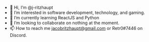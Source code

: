 - 👋 Hi, I’m @j-ritzhaupt
- 👀 I’m interested in software development, technology, and gaming.
- 🌱 I’m currently learning ReactJS and Python
- 💞️ I’m looking to collaborate on nothing at the moment.
- 📫 How to reach me jacobritzhaupt@gmail.com or Retr0#7446 on Discord.

<!---
j-ritzhaupt/j-ritzhaupt is a ✨ special ✨ repository because its `README.md` (this file) appears on your GitHub profile.
You can click the Preview link to take a look at your changes.
--->
